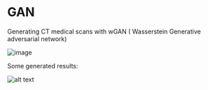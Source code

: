 # GAN
Generating CT medical scans with wGAN ( Wasserstein Generative adversarial network)


![image](https://user-images.githubusercontent.com/34127280/135161604-7ff8405e-c015-4818-a2f7-26f846ffa926.png)

Some generated results:

![alt text](https://live.staticflickr.com/65535/51529256884_f8f7d07fff_z.jpg)
